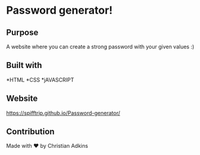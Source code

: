 # Password generator!

## Purpose
A website where you can create a strong password with your given values :)

## Built with
*HTML
*CSS
*jAVASCRIPT

## Website
https://spifftrip.github.io/Password-generator/

## Contribution
Made with ❤️ by Christian Adkins
